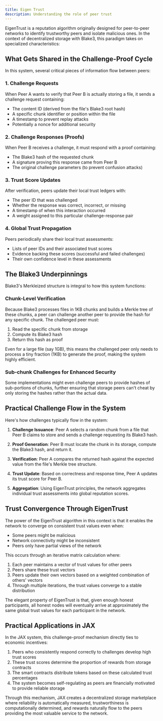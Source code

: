 ```yaml
---
title: Eigen Trust
description: Understanding the role of peer trust
---
```


EigenTrust is a reputation algorithm originally designed for peer-to-peer networks to identify trustworthy peers and isolate malicious ones. In the context of decentralized storage with Blake3, this paradigm takes on specialized characteristics:

## What Gets Shared in the Challenge-Proof Cycle

In this system, several critical pieces of information flow between peers:

### 1. Challenge Requests

When Peer A wants to verify that Peer B is actually storing a file, it sends a challenge request containing:

- The content ID (derived from the file's Blake3 root hash)
- A specific chunk identifier or position within the file
- A timestamp to prevent replay attacks
- Potentially a nonce for additional security

### 2. Challenge Responses (Proofs)

When Peer B receives a challenge, it must respond with a proof containing:

- The Blake3 hash of the requested chunk
- A signature proving this response came from Peer B
- The original challenge parameters (to prevent confusion attacks)

### 3. Trust Score Updates

After verification, peers update their local trust ledgers with:

- The peer ID that was challenged
- Whether the response was correct, incorrect, or missing
- A timestamp of when this interaction occurred
- A weight assigned to this particular challenge-response pair

### 4. Global Trust Propagation

Peers periodically share their local trust assessments:

- Lists of peer IDs and their associated trust scores
- Evidence backing these scores (successful and failed challenges)
- Their own confidence level in these assessments

## The Blake3 Underpinnings

Blake3's Merkleized structure is integral to how this system functions:

### Chunk-Level Verification

Because Blake3 processes files in 1KB chunks and builds a Merkle tree of these chunks, a peer can challenge another peer to provide the hash for any specific chunk. The challenged peer must:

1. Read the specific chunk from storage
2. Compute its Blake3 hash
3. Return this hash as proof

Even for a large file (say 1GB), this means the challenged peer only needs to process a tiny fraction (1KB) to generate the proof, making the system highly efficient.

### Sub-chunk Challenges for Enhanced Security

Some implementations might even challenge peers to provide hashes of sub-portions of chunks, further ensuring that storage peers can't cheat by only storing the hashes rather than the actual data.

## Practical Challenge Flow in the System

Here's how challenges typically flow in the system:

1. **Challenge Issuance**: Peer A selects a random chunk from a file that Peer B claims to store and sends a challenge requesting its Blake3 hash.

2. **Proof Generation**: Peer B must locate the chunk in its storage, compute the Blake3 hash, and return it.

3. **Verification**: Peer A compares the returned hash against the expected value from the file's Merkle tree structure.

4. **Trust Update**: Based on correctness and response time, Peer A updates its trust score for Peer B.

5. **Aggregation**: Using EigenTrust principles, the network aggregates individual trust assessments into global reputation scores.

## Trust Convergence Through EigenTrust

The power of the EigenTrust algorithm in this context is that it enables the network to converge on consistent trust values even when:

- Some peers might be malicious
- Network connectivity might be inconsistent
- Peers only have partial views of the network

This occurs through an iterative matrix calculation where:

1. Each peer maintains a vector of trust values for other peers
2. Peers share these trust vectors
3. Peers update their own vectors based on a weighted combination of others' vectors
4. Through multiple iterations, the trust values converge to a stable distribution

The elegant property of EigenTrust is that, given enough honest participants, all honest nodes will eventually arrive at approximately the same global trust values for each participant in the network.

## Practical Applications in JAX

In the JAX system, this challenge-proof mechanism directly ties to economic incentives:

1. Peers who consistently respond correctly to challenges develop high trust scores
2. These trust scores determine the proportion of rewards from storage contracts
3. The smart contracts distribute tokens based on these calculated trust percentages
4. The system becomes self-regulating as peers are financially motivated to provide reliable storage

Through this mechanism, JAX creates a decentralized storage marketplace where reliability is automatically measured, trustworthiness is computationally determined, and rewards naturally flow to the peers providing the most valuable service to the network.
